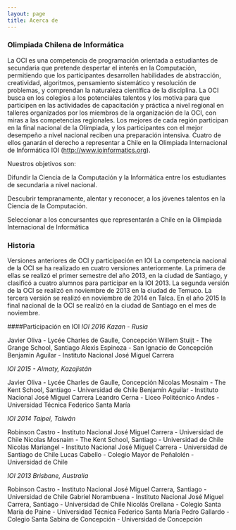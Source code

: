 ```yaml
---
layout: page
title: Acerca de
---
```


### Olimpiada Chilena de Informática

La OCI es una competencia de programación orientada a estudiantes de secundaria que pretende despertar el interés en la Computación, permitiendo que los participantes desarrollen habilidades de abstracción, creatividad, algoritmos, pensamiento sistemático y resolución de problemas, y comprendan la naturaleza científica de la disciplina. La OCI busca en los colegios a los potenciales talentos y los motiva para que participen en las actividades de capacitación y práctica a nivel regional en talleres organizados por los miembros de la organización de la OCI, con miras a las competencias regionales. Los mejores de cada región participan en la final nacional de la Olimpiada, y los participantes con el mejor desempeño a nivel nacional reciben una preparación intensiva. Cuatro de ellos ganarán el derecho a representar a Chile en la Olimpiada Internacional de Informática IOI (<http://www.ioinformatics.org>).

Nuestros objetivos son:

Difundir la Ciencia de la Computación y la Informática entre los estudiantes de secundaria a nivel nacional.

Descubrir tempranamente, alentar y reconocer, a los jóvenes talentos en la Ciencia de la Computación.

Seleccionar a los concursantes que representarán a Chile en la Olimpiada Internacional de Informática

### Historia

Versiones anteriores de OCI y participación en IOI
La competencia nacional de la OCI se ha realizado en cuatro versiones anteriormente. La primera de ellas se realizó el primer semestre del año 2013, en la ciudad de Santiago, y clasificó a cuatro alumnos para participar en la IOI 2013. La segunda versión de la OCI se realizó en noviembre de 2013 en la ciudad de Temuco. La tercera versión se realizó en noviembre de 2014 en Talca. En el año 2015 la final nacional de la OCI se realizó en la ciudad de Santiago en el mes de noviembre.
 
####Participación en IOI
*IOI 2016 Kazan - Rusia*
 
Javier Oliva - Lycée Charles de Gaulle, Concepción
Willem Stuijt - The Grange School, Santiago
Alexis Espinoza - San Ignacio de Concepción
Benjamin Aguilar - Instituto Nacional José Miguel Carrera
 
*IOI 2015 - Almaty, Kazajistán*
 
Javier Oliva - Lycée Charles de Gaulle, Concepción
Nicolas Mosnaim - The Kent School, Santiago - Universidad de Chile
Benjamín Aguilar - Instituto Nacional José Miguel Carrera
Leandro Cerna - Liceo Politécnico Andes - Universidad Técnica Federico Santa María
 
*IOI 2014  Taipei, Taiwán*
 
Robinson Castro - Instituto Nacional José Miguel Carrera - Universidad de Chile 
Nicolas Mosnaim - The Kent School, Santiago - Universidad de Chile
Nicolas Mariangel - Instituto Nacional José Miguel Carrera - Universidad de Santiago de Chile 
Lucas Cabello - Colegio Mayor de Peñalolén - Universidad de Chile
 
*IOI 2013 Brisbane, Australia*
 
Robinson Castro - Instituto Nacional José Miguel Carrera, Santiago - Universidad de Chile
Gabriel Norambuena - Instituto Nacional José Miguel Carrera, Santiago - Universidad de Chile
Nicolás Orellana - Colegio Santa María de Paine - Universidad Técnica Federico Santa María
Pedro Gallardo - Colegio Santa Sabina de Concepción - Universidad de Concepción
